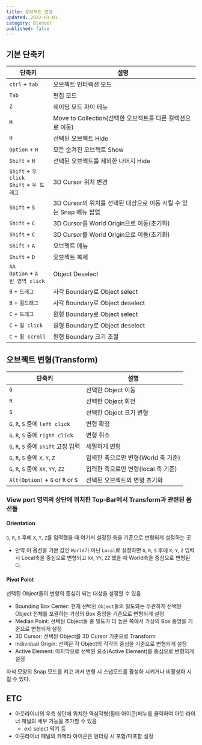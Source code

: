 ```yaml
---
title: 오브젝트_변형
updated: 2022-01-01
category: Blender
published: false
---
```


## 기본 단축키

|단축키|설명|
|---|---|
|`ctrl` + `tab`|오브젝트 인터랙션 모드|
|`Tab`|편집 모드|
|`Z`|쉐이딩 모드 파이 메뉴|
|`M`|Move to Collection(선택한 오브젝트를 다른 컬렉션으로 이동)|
|`H`|선택된 오브젝트 Hide|
|`Option` + `H`|모든 숨겨진 오브젝트 Show|
|`Shift` + `H`|선택된 오브젝트를 제외한 나머지 Hide|
|`Shift` + `우 click`<br />`Shift` + `우 드래그`|3D Cursor 위치 변경|
|`Shift` + `S`|3D Cursor의 위치를 선택된 대상으로 이동 시킬 수 있는 Snap 메뉴 팝업|
|`Shift` + `C`|3D Cursor를 World Origin으로 이동(초기화)|
|`Shift` + `C`|3D Cursor를 World Origin으로 이동(초기화)|
|`Shift` + `A`|오브젝트 메뉴|
|`Shift` + `D`|오브젝트 복제|
|`AA`<br/>`Option` + `A`<br/>`빈 영역 click`|Object Deselect|
|`B` + `드래그`|사각 Boundary로 Object select|
|`B` + `휠드래그`|사각 Boundary로 Object deselect|
|`C` + `드래그`|원형 Boundary로 Object select|
|`C` + `휠 click`|원형 Boundary로 Object deselect|
|`C` + `휠 scroll`|원형 Boundary 크기 조절|


## 오브젝트 변형(Transform)

|단축키|설명|
|---|---|
|`G`|선택한 Object 이동|
|`R`|선택한 Object 회전|
|`S`|선택한 Object 크기 변형|
|`G`, `R`, `S` 중에 `left click`|변형 확정|
|`G`, `R`, `S` 중에 `right click`|변형 취소|
|`G`, `R`, `S` 중에 `shift` 고정 입력|세밀하게 변형|
|`G`, `R`, `S` 중에 `X`, `Y`, `Z`|입력한 축으로만 변형(World 축 기준)|
|`G`, `R`, `S` 중에 `XX`, `YY`, `ZZ`|입력한 축으로만 변형(local 축 기준)|
|`Alt(Option)` + `G` or `R` or `S`|선택된 오브젝트의 변형 초기화|

### View port 영역의 상단에 위치한 Top-Bar에서 Transform과 관련된 옵션들

#### Orientation 
`G`, `R`, `S` 후에 `X`, `Y`, `Z`를 입력했을 때
여기서 설정된 축을 기준으로 변형되게 설정하는 곳
- 만약 이 옵션을 기본 값인 `World`가 아닌 `Local`로 설정하면
  `G`, `R`, `S` 후에 `X`, `Y`, `Z` 입력 시 Local축을 중심으로 변형되고
  `XX`, `YY`, `ZZ` 했을 때 World축을 중심으로 변형된다.

 
#### Pivot Point 
선택된 Object들의 변형의 중심이 되는 대상을 설정할 수 있음
- Bounding Box Center: 현재 선택된 `Object`들의 밀도와는 무관하게
  선택된 Object 전체를 포괄하는 가상의 Box 중앙을 기준으로 변형되게 설정
- Median Point: 선택된 Object들 중 밀도가 더 높은 쪽에서 가상의
  Box 중앙을 기준으로 변형되게 설정
- 3D Cursor: 선택된 Object를 3D Cursor 기준으로 Transform
- Individual Origin: 선택된 각 Object의 각각의 중심을 기준으로 변형되게 설정
- Active Element: 마지막으로 선택된 요소(Active Element)를 중심으로 변형되게 설정

자석 모양의 Snap 모드를 켜고 꺼서 변형 시 스냅모드를 활성화 시키거나 비활성화 시킬 수 있다.

## ETC
- 아웃라이너의 우측 상단에 위치한 역삼각형(필터 아이콘)메뉴를 클릭하여 아웃 라이너 패널의
  세부 기능을 추가할 수 있음
  - ex) select 막기 등
- 아웃라이너 패널의 카메라 아이콘은 렌더링 시 포함/미포함 설정

